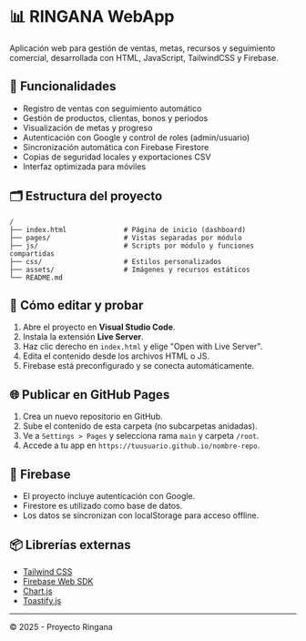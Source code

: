 
# 📊 RINGANA WebApp

Aplicación web para gestión de ventas, metas, recursos y seguimiento comercial, desarrollada con HTML, JavaScript, TailwindCSS y Firebase.

## 🚀 Funcionalidades

- Registro de ventas con seguimiento automático
- Gestión de productos, clientas, bonos y periodos
- Visualización de metas y progreso
- Autenticación con Google y control de roles (admin/usuario)
- Sincronización automática con Firebase Firestore
- Copias de seguridad locales y exportaciones CSV
- Interfaz optimizada para móviles

## 🗂 Estructura del proyecto

```
/
├── index.html              # Página de inicio (dashboard)
├── pages/                  # Vistas separadas por módulo
├── js/                     # Scripts por módulo y funciones compartidas
├── css/                    # Estilos personalizados
├── assets/                 # Imágenes y recursos estáticos
└── README.md
```

## 🔧 Cómo editar y probar

1. Abre el proyecto en **Visual Studio Code**.
2. Instala la extensión **Live Server**.
3. Haz clic derecho en `index.html` y elige "Open with Live Server".
4. Edita el contenido desde los archivos HTML o JS.
5. Firebase está preconfigurado y se conecta automáticamente.

## 🌐 Publicar en GitHub Pages

1. Crea un nuevo repositorio en GitHub.
2. Sube el contenido de esta carpeta (no subcarpetas anidadas).
3. Ve a `Settings > Pages` y selecciona rama `main` y carpeta `/root`.
4. Accede a tu app en `https://tuusuario.github.io/nombre-repo`.

## 🔐 Firebase

- El proyecto incluye autenticación con Google.
- Firestore es utilizado como base de datos.
- Los datos se sincronizan con localStorage para acceso offline.

## 📦 Librerías externas

- [Tailwind CSS](https://tailwindcss.com/)
- [Firebase Web SDK](https://firebase.google.com/)
- [Chart.js](https://www.chartjs.org/)
- [Toastify.js](https://apvarun.github.io/toastify-js/)

---

© 2025 - Proyecto Ringana

